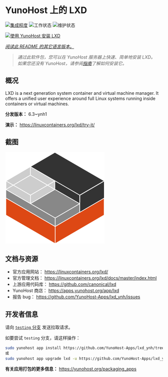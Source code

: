 <!--
注意：此 README 由 <https://github.com/YunoHost/apps/tree/master/tools/readme_generator> 自动生成
请勿手动编辑。
-->

# YunoHost 上的 LXD

[![集成程度](https://apps.yunohost.org/badge/integration/lxd)](https://ci-apps.yunohost.org/ci/apps/lxd/)
![工作状态](https://apps.yunohost.org/badge/state/lxd)
![维护状态](https://apps.yunohost.org/badge/maintained/lxd)

[![使用 YunoHost 安装 LXD](https://install-app.yunohost.org/install-with-yunohost.svg)](https://install-app.yunohost.org/?app=lxd)

*[阅读此 README 的其它语言版本。](./ALL_README.md)*

> *通过此软件包，您可以在 YunoHost 服务器上快速、简单地安装 LXD。*  
> *如果您还没有 YunoHost，请参阅[指南](https://yunohost.org/install)了解如何安装它。*

## 概况

LXD is a next generation system container and virtual machine manager. It offers a unified user experience around full Linux systems running inside containers or virtual machines.

**分发版本：** 6.3~ynh1

**演示：** <https://linuxcontainers.org/lxd/try-it/>

## 截图

![LXD 的截图](./doc/screenshots/LXD-logo.png)

## 文档与资源

- 官方应用网站： <https://linuxcontainers.org/lxd/>
- 官方管理文档： <https://linuxcontainers.org/lxd/docs/master/index.html>
- 上游应用代码库： <https://github.com/canonical/lxd>
- YunoHost 商店： <https://apps.yunohost.org/app/lxd>
- 报告 bug： <https://github.com/YunoHost-Apps/lxd_ynh/issues>

## 开发者信息

请向 [`testing` 分支](https://github.com/YunoHost-Apps/lxd_ynh/tree/testing) 发送拉取请求。

如要尝试 `testing` 分支，请这样操作：

```bash
sudo yunohost app install https://github.com/YunoHost-Apps/lxd_ynh/tree/testing --debug
或
sudo yunohost app upgrade lxd -u https://github.com/YunoHost-Apps/lxd_ynh/tree/testing --debug
```

**有关应用打包的更多信息：** <https://yunohost.org/packaging_apps>
